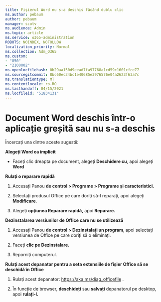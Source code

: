 ```yaml
---
title: Fișierul Word nu s-a deschis făcând dublu clic
ms.author: pebaum
author: pebaum
manager: scotv
ms.audience: Admin
ms.topic: article
ms.service: o365-administration
ROBOTS: NOINDEX, NOFOLLOW
localization_priority: Normal
ms.collection: Adm_O365
ms.custom:
- "850"
- "2100002"
ms.openlocfilehash: 0b29aa150d9eead7fa97768a1cd59c1601cfce77
ms.sourcegitcommit: 8bc60ec34bc1e40685e3976576e04a2623f63a7c
ms.translationtype: MT
ms.contentlocale: ro-RO
ms.lasthandoff: 04/15/2021
ms.locfileid: "51834131"
---
```

# <a name="word-document-opened-in-the-wrong-app-or-didnt-open"></a>Document Word deschis într-o aplicație greșită sau nu s-a deschis

Încercați una dintre aceste sugestii:

**Alegeți Word ca implicit**

- Faceți clic dreapta pe document, alegeți **Deschidere cu**, apoi alegeți **Word**

**Rulați o reparare rapidă**

1. Accesați Panou **de control > Programe > Programe și caracteristici.**

2. Selectați produsul Office pe care doriți să-l reparați, apoi alegeți **Modificare**.

3. Alegeți **opțiunea Reparare rapidă,** apoi **Reparare.**

**Dezinstalarea versiunilor de Office care nu se utilizează**

1. Accesați Panou **de control > Dezinstalați un program**, apoi selectați versiunea de Office pe care doriți să o eliminați.

2. Faceți **clic pe Dezinstalare.**

3. Reporniți computerul.

**Rulați acest depanator pentru a seta extensiile de fișier Office să se deschidă în Office**

1. Rulați acest depanator: https://aka.ms/diag_officefile .

2. În funcție de browser, **deschideți** sau **salvați** depanatorul pe desktop, apoi **rulați-l.**
